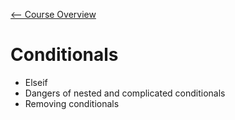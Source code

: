 [<-- Course Overview](../../1-Overview/overview.md)
# Conditionals
* Elseif
* Dangers of nested and complicated conditionals
* Removing conditionals